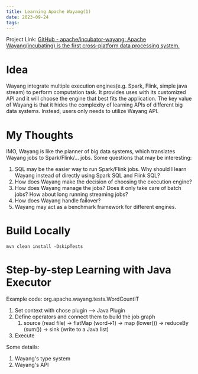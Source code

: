 ```yaml
---
title: Learning Apache Wayang(1)
date: 2023-09-24
tags:
---
```


Project Link: [GitHub - apache/incubator-wayang: Apache Wayang(incubating) is the first cross-platform data processing system.](https://github.com/apache/incubator-wayang)

# Idea
Wayang integrate multiple execution engines(e.g. Spark, Flink, simple java stream) to perform computation task. It provides uses with its customized API and it will choose the engine that best fits the application. The key value of Wayang is that it hides the complexity of learning APIs of different big data systems. Instead, users only needs to utilize Wayang API. 

# My Thoughts
IMO, Wayang is like the planner of big data systems, which translates Wayang jobs to Spark/Flink/... jobs. Some questions that may be interesting:
1. SQL may be the easier way to run Spark/Flink jobs. Why should I learn Wayang instead of directly using Spark SQL and Flink SQL?
2. How does Wayang make the decision of choosing the execution engine?
3. How does Wayang manage the jobs? Does it only take care of batch jobs? How about long running streaming jobs?
4. How does Wayang handle failover?
5. Wayang may act as a benchmark framework for different engines.

# Build Locally
```
mvn clean install -DskipTests
```

# Step-by-step Learning with Java Executor
Example code: org.apache.wayang.tests.WordCountIT
1. Set context with chose plugin --> Java Plugin
2. Define operators and connect them to build the job graph
	1. source (read file) -> flatMap (word->1) -> map (lower()) -> reduceBy (sum()) -> sink (write to a Java list)
3. Execute

Some details:
1. Wayang's type system
2. Wayang's API